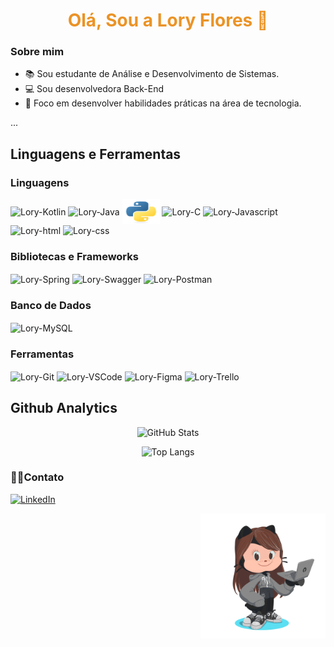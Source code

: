 <h1 align="center" style="color: #EB9326"> Olá, Sou a Lory Flores 👋 </h1>

<h3 align="left"> Sobre mim </h3> 

- 📚 Sou estudante de Análise e Desenvolvimento de Sistemas.
- 💻 Sou desenvolvedora Back-End
- 🌱 Foco em desenvolver habilidades práticas na área de tecnologia.

<div align="left">

<p>...</p>
</div>

<h2 align="left"> Linguagens e Ferramentas </h2>

<h3> Linguagens </h3>

<div>

  <img align="center" alt="Lory-Kotlin" height="40" width="60" src="https://cdn.jsdelivr.net/gh/devicons/devicon@latest/icons/kotlin/kotlin-original.svg" />
  <img align="center" alt="Lory-Java" height="40" width="60" src="https://cdn.jsdelivr.net/gh/devicons/devicon@latest/icons/java/java-original.svg" />
  <img align="center" alt="Lory-Python" height="40" width="60" src="https://raw.githubusercontent.com/devicons/devicon/master/icons/python/python-original.svg"/>
  <img align="center" alt="Lory-C" height="40" width="60" src="https://cdn.jsdelivr.net/gh/devicons/devicon/icons/c/c-original.svg"/>
  <img align="center" alt="Lory-Javascript" height="40" width="60" src="https://cdn.jsdelivr.net/gh/devicons/devicon/icons/javascript/javascript-original.svg" />
  <img align="center" alt="Lory-html" height="40" width="60" src="https://cdn.jsdelivr.net/gh/devicons/devicon/icons/html5/html5-original.svg"/>
  <img align="center" alt="Lory-css" height="40" width="60" src="https://cdn.jsdelivr.net/gh/devicons/devicon/icons/css3/css3-original.svg"/>

<!--![Kotlin](https://img.shields.io/badge/Kotlin-0095D5?&style=for-the-badge&logo=kotlin&logoColor=white)
![Java](https://img.shields.io/badge/java-%23ED8B00.svg?style=for-the-badge&logo=openjdk&logoColor=white)
![Python](https://img.shields.io/badge/python-3670A0?style=for-the-badge&logo=python&logoColor=ffdd54)
![C](https://img.shields.io/badge/C-00599C?style=for-the-badge&logo=c&logoColor=white)
![JavaScript](https://img.shields.io/badge/JavaScript-F7DF1E?style=for-the-badge&logo=javascript&logoColor=black)
![HTML5](https://img.shields.io/badge/HTML5-E34F26?style=for-the-badge&logo=html5&logoColor=white)
![CSS3](https://img.shields.io/badge/CSS3-1572B6?style=for-the-badge&logo=css3&logoColor=white) -->
</div>

<h3> Bibliotecas e Frameworks </h3>

<div>
  <img align="center" alt="Lory-Spring" height="40" width="60" src="https://cdn.jsdelivr.net/gh/devicons/devicon@latest/icons/spring/spring-original.svg" />
  <img align="center" alt="Lory-Swagger" height="40" width="60"  src="https://cdn.jsdelivr.net/gh/devicons/devicon@latest/icons/swagger/swagger-original.svg" />
  <img align="center" alt="Lory-Postman" height="40" width="60" src="https://cdn.jsdelivr.net/gh/devicons/devicon@latest/icons/postman/postman-original.svg" />
          
<!--![Spring](https://img.shields.io/badge/spring-%236DB33F.svg?style=for-the-badge&logo=spring&logoColor=white)  -->
</div>

<h3> Banco de Dados </h3>

<div>
  <img align="center" alt="Lory-MySQL" height="40" width="60" src="https://cdn.jsdelivr.net/gh/devicons/devicon@latest/icons/mysql/mysql-original-wordmark.svg" />
          
<!--![MySQL](https://img.shields.io/badge/MySQL-00000F?style=for-the-badge&logo=mysql&logoColor=white) -->
</div>

<h3> Ferramentas </h3>

<div>

  <img align="center" alt="Lory-Git" height="40" width="60" src="https://cdn.jsdelivr.net/gh/devicons/devicon@latest/icons/git/git-original.svg" />
  <img align="center" alt="Lory-VSCode" height="40" width="60" src="https://cdn.jsdelivr.net/gh/devicons/devicon/icons/vscode/vscode-original.svg" />
  <img align="center" alt="Lory-Figma" height="40" width="60" src="https://cdn.jsdelivr.net/gh/devicons/devicon/icons/figma/figma-original.svg" />
  <img align="center" alt="Lory-Trello" height="40" width="60" src="https://cdn.jsdelivr.net/gh/devicons/devicon/icons/trello/trello-plain.svg" />

<!--![Git](https://img.shields.io/badge/GIT-E44C30?style=for-the-badge&logo=git&logoColor=white)
![Figma](https://img.shields.io/badge/Figma-696969?style=for-the-badge&logo=figma&logoColor=figma)
![Vscode](https://img.shields.io/badge/Vscode-007ACC?style=for-the-badge&logo=visual-studio-code&logoColor=white)
![Postman](https://img.shields.io/badge/Postman-FF6C37.svg?style=for-the-badge&logo=Postman&logoColor=white) -->
</div>

<h2 align="left"> Github Analytics </h2>

<div align="center">

![GitHub Stats](https://github-readme-stats.vercel.app/api?username=LoryAF&theme=transparent&bg_color=000&border_color=30A3DC&show_icons=true&icon_color=30A3DC&title_color=30A3DC&text_color=FFF)

![Top Langs](https://github-readme-stats-git-masterrstaa-rickstaa.vercel.app/api/top-langs/?username=LoryAF&bg_color=000&border_color=30A3DC&title_color=30A3DC&text_color=FFF)

</div>

<h3 align="left">👩‍💻Contato </h3>

[![LinkedIn](https://img.shields.io/badge/LinkedIn-0077B5?style=for-the-badge&logo=linkedin&logoColor=white)](https://www.linkedin.com/in/loryflores/)

<img align="right" height="200" src="octocat.png"/>
